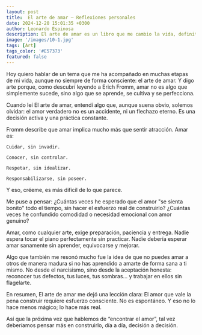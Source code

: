 ```yaml
---
layout: post
title:  El arte de amar – Reflexiones personales
date: 2024-12-20 15:01:35 +0300
author: Leonardo Espinosa
description: El arte de amar es un libro que me cambio la vida, definitivamente siempre hay mucho que aprender.
image: '/images/10-1.jpg'
tags: [Art]
tags_color: '#E57373'
featured: false
---
```


Hoy quiero hablar de un tema que me ha acompañado en muchas etapas de mi vida, aunque no siempre de forma consciente: el arte de amar. Y digo arte porque, como descubrí leyendo a Erich Fromm, amar no es algo que simplemente sucede, sino algo que se aprende, se cultiva y se perfecciona.

Cuando leí El arte de amar, entendí algo que, aunque suena obvio, solemos olvidar: el amor verdadero no es un accidente, ni un flechazo eterno. Es una decisión activa y una práctica constante.

Fromm describe que amar implica mucho más que sentir atracción. Amar es:

    Cuidar, sin invadir.

    Conocer, sin controlar.

    Respetar, sin idealizar.

    Responsabilizarse, sin poseer.

Y eso, créeme, es más difícil de lo que parece.

Me puse a pensar:
¿Cuántas veces he esperado que el amor "se sienta bonito" todo el tiempo, sin hacer el esfuerzo real de construirlo?
¿Cuántas veces he confundido comodidad o necesidad emocional con amor genuino?

Amar, como cualquier arte, exige preparación, paciencia y entrega.
Nadie espera tocar el piano perfectamente sin practicar. Nadie debería esperar amar sanamente sin aprender, equivocarse y mejorar.

Algo que también me resonó mucho fue la idea de que no puedes amar a otros de manera madura si no has aprendido a amarte de forma sana a ti mismo.
No desde el narcisismo, sino desde la aceptación honesta: reconocer tus defectos, tus luces, tus sombras... y trabajar en ellos sin flagelarte.

En resumen, El arte de amar me dejó una lección clara:
El amor que vale la pena construir requiere esfuerzo consciente. No es espontáneo. Y eso no lo hace menos mágico; lo hace más real.

Así que la próxima vez que hablemos de “encontrar el amor”, tal vez deberíamos pensar más en construirlo, día a día, decisión a decisión.